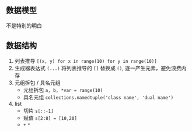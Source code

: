 
## 数据模型
不是特别的明白

## 数据结构
1. 列表推导 `[(x, y) for x in range(10) for y in range(10)]`
2. 生成器表达式 `(...)` 将列表推导的 `[]` 替换成 `()`, 逐一产生元素，避免浪费内存
3. 元组拆包 / 具名元组
    * 元组拆包 `a, b, *var = range(10)`
    * 具名元组 `collections.namedtuple('class name', 'dual name')`
4. list
    * 切片 `s[::-1]`
    * 赋值 `s[2:8] = [10,20]`
    * `+` `*` 